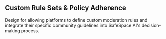 ## Custom Rule Sets & Policy Adherence
Design for allowing platforms to define custom moderation rules and integrate their specific community guidelines into SafeSpace AI's decision-making process.
